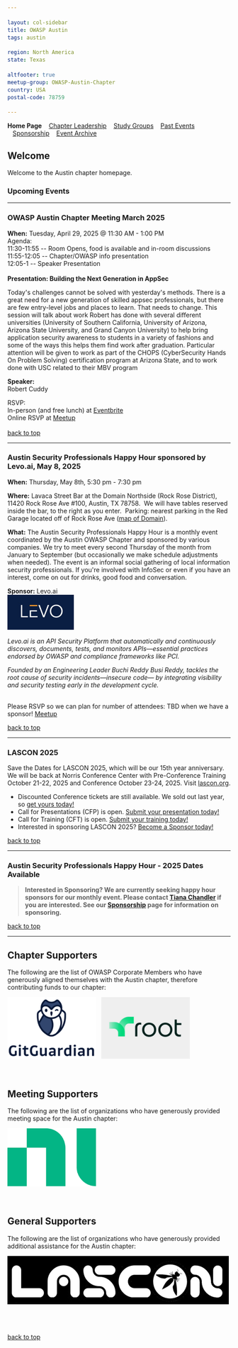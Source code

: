 ```yaml
---

layout: col-sidebar
title: OWASP Austin
tags: austin

region: North America
state: Texas

altfooter: true
meetup-group: OWASP-Austin-Chapter
country: USA
postal-code: 78759

---
```

<!-- rebuild -->
<strong>Home Page</strong>
&nbsp;&nbsp;&nbsp;[Chapter Leadership](leadership.md)
&nbsp;&nbsp;&nbsp;[Study Groups](studygroups.md)
&nbsp;&nbsp;&nbsp;[Past Events](pastevents.md)
&nbsp;&nbsp;&nbsp;[Sponsorship](sponsorship.md)
&nbsp;&nbsp;&nbsp;[Event Archive](pasteventsarchive.md)

Welcome
-------
Welcome to the Austin chapter homepage.

### Upcoming Events ###

<hr>

### OWASP Austin Chapter Meeting March 2025 ###

**When:** Tuesday, April 29, 2025 @ 11:30 AM - 1:00 PM<br>
Agenda:<br>
11:30-11:55 -- Room Opens, food is available and in-room discussions<br>
11:55-12:05 -- Chapter/OWASP info presentation<br>
12:05-1  -- Speaker Presentation<br>
<br>
**Presentation: Building the Next Generation in AppSec**

Today's challenges cannot be solved with yesterday's methods. There is a great need for a new generation of skilled appsec professionals, but there are few entry-level jobs and places to learn. That needs to change. This session will talk about work Robert has done with several different universities (University of Southern California, University of Arizona, Arizona State University, and Grand Canyon University) to help bring application security awareness to students in a variety of fashions and some of the ways this helps them find work after graduation. Particular attention will be given to work as part of the CHOPS (CyberSecurity Hands On Problem Solving) certification program at Arizona State, and to work done with USC related to their MBV program

**Speaker:** 
<br>
Robert Cuddy

RSVP:<br>
In-person (and free lunch) at <a href="https://owasp-austin-2025-april.eventbrite.com" target="_blank">Eventbrite</a><br>
Online RSVP at <a href="https://www.meetup.com/owasp-austin-chapter/events/305489295" target="_blank">Meetup</a><br>
<br>
[back to top](#welcome)
<hr>


### Austin Security Professionals Happy Hour sponsored by Levo.ai, May 8, 2025 ###

**When:** Thursday, May 8th, 5:30 pm - 7:30 pm

**Where:** Lavaca Street Bar at the Domain Northside (Rock Rose District), 11420 Rock Rose Ave #100, Austin, TX 78758.  We will have tables reserved inside the bar, to the right as you enter.  Parking: nearest parking in the Red Garage located off of Rock Rose Ave (<a href="https://domainnorthside.com/map/" target="_blank">map of Domain</a>). 

**What:** The Austin Security Professionals Happy Hour is a monthly event coordinated by the Austin OWASP Chapter and sponsored by various companies. We try to meet every second Thursday of the month from January to September (but occasionally we make schedule adjustments when needed). The event is an informal social gathering of local information security professionals. If you're involved with InfoSec or even if you have an interest, come on out for drinks, good food and conversation.

**Sponsor:** Levo.ai
<br>
<a href="https://levo.ai" target="_blank"><img src="assets/images/Levo_logo_HH-sm.jpg" alt="Levo.ai" width="150" height="79"/></a>
<br>
<em><p>Levo.ai is an API Security Platform that automatically and continuously discovers, documents, tests, and monitors APIs—essential practices endorsed by OWASP and compliance frameworks like PCI.</p>
<p>Founded by an Engineering Leader Buchi Reddy Busi Reddy, tackles the root cause of security incidents—insecure code— by integrating visibility and security testing early in the development cycle.</em></p>
<br>
Please RSVP so we can plan for number of attendees: TBD when we have a sponsor!
<a href="https://www.meetup.com/owasp-austin-chapter/events/307410856/" target="_blank"> Meetup </a>

[back to top](#welcome)
<hr>

### LASCON 2025 ###

Save the Dates for LASCON 2025, which will be our 15th year anniversary. We will be back at Norris Conference Center with Pre-Conference Training October 21-22, 2025 and Conference October 23-24, 2025. Visit <a href="https://lascon.org/" target="_blank">lascon.org</a>.

<ul><li>Discounted Conference tickets are still available. We sold out last year, so <a href="https://lascon.org/tickets/" target="_blank">get yours today!</a></li>
<li>Call for Presentations (CFP) is open. <a href="https://lascon.org/cfp/" target="_blank">Submit your presentation today!</a></li>
<li>Call for Training (CFT) is open. <a href="https://lascon.org/cft/" target="_blank">Submit your training today!</a></li>
<li>Interested in sponsoring LASCON 2025? <a href="https://lascon.org/become-a-sponsor/" target="_blank">Become a Sponsor today!</a></li>
</ul>

[back to top](#welcome)
<hr>

### Austin Security Professionals Happy Hour - 2025 Dates Available ###

> **Interested in Sponsoring? We are currently seeking happy hour sponsors for our monthly event. Please contact <a href="mailto:tiana.chandler@owasp.org?subject=OWASP Happy Hour Sponsor">Tiana Chandler</a> if you are interested. See our <a href="https://owasp.org/www-chapter-austin/sponsorship.html">Sponsorship</a> page for information on sponsoring.**

[back to top](#welcome)
<hr>



<!--  FOLLOWING COMMENTED OUT FOR FUTURE USE

### OWASP Austin Chapter Meeting January 2025 ###
**When:** Tuesday, January 28, 2025 @ 11:30 AM - 1:00 PM<br>
Agenda:<br>
11:30-11:55 -- Room Opens, food is available and in-room discussions<br>
11:55-12:05 -- Chapter/OWASP info presentation<br>
12:05-1  -- Speaker Presentation<br>
<br>
**Presentation: PRESENTATION-NAME**

The Secure Development Lifecycle (SDL) is a powerful construct that can advance security for both organizations with established security practices by shifting left, and immature organizations seeking a framework to implement security best practices in agile development. NI has been on a journey over the last several years to improve the security of its products driven by customer requirements, their expectations, and increasingly, regulations that require software to be developed with secure methodologies. Security is as much about a mindset and development culture as it is about tools, vulnerabilities, and security technologies. Learn how NI’s adoption of the Secure Development Lifecycle has created a framework for addressing various security challenges in web applications, microservices, and infrastructure.

**Speaker: SPEAKER-NAME** 
<br>
SPEAKER-BIO.

RSVP:<br>
In-person (and free lunch) at <a href="EVENTBRITE-LINK">Eventbrite</a>
 <br>
Online RSVP at <a href="MEETUP-LINK">Meetup</a>
<br> 
[back to top](#welcome)

<hr>  -->


Chapter Supporters
----------------
The following are the list of OWASP Corporate Members who have generously aligned themselves with the Austin chapter, therefore contributing funds to our chapter:

<div>
 <a href="https://www.gitguardian.com" target="_blank"><img src="assets/images/GitGuardian_Logo.png" alt="GitGuardian" width="200" height="139"/></a>&nbsp;&nbsp;
<a href="https://www.root.io" target="_blank"><img src="assets/images/chapter-sponsor-logo--Root.jpg" alt="Root" width="200" height="139"/></a></div> 
<br/><br/>

Meeting Supporters
----------------
The following are the list of organizations who have generously provided meeting space for the Austin chapter:

<div>
<a href="https://www.ni.com" target="_blank"><img src="assets/images/ni.png" alt="NI"  width="200" height="131"/></a>
</div>
<br/><br/>

General Supporters
----------------
The following are the list of organizations who have generously provided additional assistance for the Austin chapter:

<div>
<a href="https://www.lascon.org" target="_blank"><img src="assets/images/LASCON-logo.jpg" alt="LASCON"/></a>
</div>

<br/><br/>

[back to top](#welcome)
